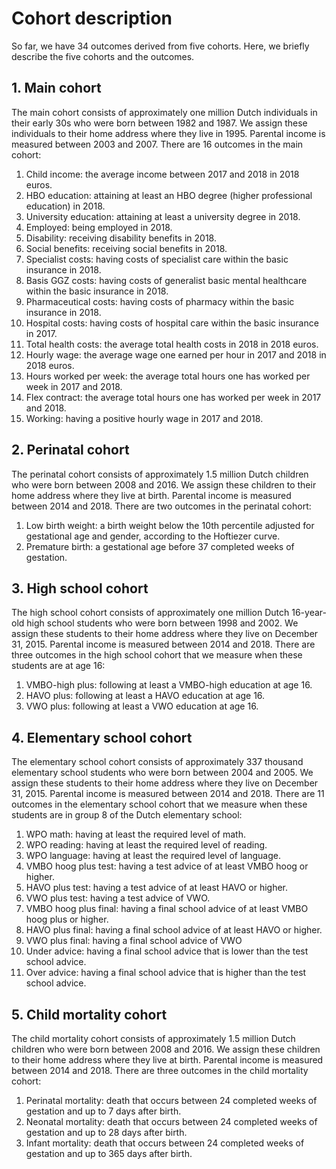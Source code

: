 # Cohort description
So far, we have 34 outcomes derived from five cohorts. Here, we briefly describe the five cohorts and the outcomes. 

## 1. Main cohort
The main cohort consists of approximately one million Dutch individuals in their early 30s who were born between 1982 and 1987. We assign these individuals to their home address where they live in 1995. Parental income is measured between 2003 and 2007. There are 16 outcomes in the main cohort:

1. Child income: the average income between 2017 and 2018 in 2018 euros.
2. HBO education: attaining at least an HBO degree (higher professional education) in 2018.
3. University education: attaining at least a university degree in 2018.
4. Employed: being employed in 2018.
5. Disability: receiving disability benefits in 2018. 
6. Social benefits: receiving social benefits in 2018.
7. Specialist costs: having costs of specialist care within the basic insurance in 2018.
8. Basis GGZ costs: having costs of generalist basic mental healthcare within the basic insurance in 2018. 
9. Pharmaceutical costs: having costs of pharmacy within the basic insurance in 2018.
10. Hospital costs: having costs of hospital care within the basic insurance in 2017.
11. Total health costs: the average total health costs in 2018 in 2018 euros.
12. Hourly wage: the average wage one earned per hour in 2017 and 2018 in 2018 euros.
13. Hours worked per week: the average total hours one has worked per week in 2017 and 2018.
14. Flex contract: the average total hours one has worked per week in 2017 and 2018.
15. Working: having a positive hourly wage in 2017 and 2018. 

## 2. Perinatal cohort
The perinatal cohort consists of approximately 1.5 million Dutch children who were born between 2008 and 2016. We assign these children to their home address where they live at birth. Parental income is measured between 2014 and 2018. There are two outcomes in the perinatal cohort:

1. Low birth weight: a birth weight below the 10th percentile adjusted for gestational age and gender, according to the Hoftiezer curve. 
2. Premature birth: a gestational age before 37 completed weeks of gestation. 

## 3. High school cohort
The high school cohort consists of approximately one million Dutch 16-year-old high school students who were born between 1998 and 2002. We assign these students to their home address where they live on December 31, 2015. Parental income is measured between 2014 and 2018. There are three outcomes in the high school cohort that we measure when these students are at age 16:

1. VMBO-high plus: following at least a VMBO-high education at age 16.
2. HAVO plus: following at least a HAVO education at age 16.
3. VWO plus: following at least a VWO education at age 16.

## 4. Elementary school cohort
The elementary school cohort consists of approximately 337 thousand elementary school students who were born between 2004 and 2005. We assign these students to their home address where they live on December 31, 2015. Parental income is measured between 2014 and 2018. There are 11 outcomes in the elementary school cohort that we measure when these students are in group 8 of the Dutch elementary school:

1. WPO math: having at least the required level of math.
2. WPO reading: having at least the required level of reading.
3. WPO language: having at least the required level of language.
4. VMBO hoog plus test: having a test advice of at least VMBO hoog or higher.
5. HAVO plus test: having a test advice of at least HAVO or higher.
6. VWO plus test: having a test advice of VWO.
7. VMBO hoog plus final: having a final school advice of at least VMBO hoog plus or higher.
8. HAVO plus final: having a final school advice of at least HAVO or higher.
9. VWO plus final: having a final school advice of VWO
10. Under advice: having a final school advice that is lower than the test school advice.
11. Over advice: having a final school advice that is higher than the test school advice.

## 5. Child mortality cohort
The child mortality cohort consists of approximately 1.5 million Dutch children who were born between 2008 and 2016. We assign these children to their home address where they live at birth. Parental income is measured between 2014 and 2018. There are three outcomes in the child mortality cohort:

1. Perinatal mortality: death that occurs between 24 completed weeks of gestation and up to 7 days after birth.
2. Neonatal mortality: death that occurs between 24 completed weeks of gestation and up to 28 days after birth.
3. Infant mortality: death that occurs between 24 completed weeks of gestation and up to 365 days after birth.
